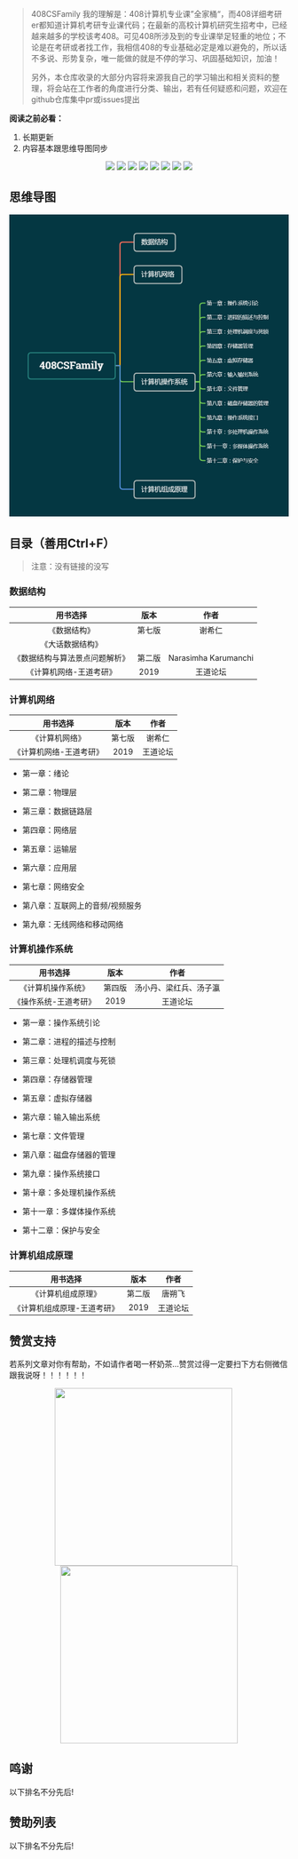 > 408CSFamily 我的理解是：408计算机专业课”全家桶“，而408详细考研er都知道计算机考研专业课代码；在最新的高校计算机研究生招考中，已经越来越多的学校该考408。可见408所涉及到的专业课举足轻重的地位；不论是在考研或者找工作，我相信408的专业基础必定是难以避免的，所以话不多说、形势复杂，唯一能做的就是不停的学习、巩固基础知识，加油！
>
> 另外，本仓库收录的大部分内容将来源我自己的学习输出和相关资料的整理，将会站在工作者的角度进行分类、输出，若有任何疑惑和问题，欢迎在github仓库集中pr或issues提出

**阅读之前必看：**

1. 长期更新
2. 内容基本跟思维导图同步

<p align="center">
<a href="#wechat" target="_blank"><img src="https://img.shields.io/badge/WeChat-微信-yellow.svg"></a> 
<a href="https://space.bilibili.com/350937042" target="_blank"><img src="https://img.shields.io/badge/Bilibili-哔哩哔哩-green.svg"></a> 
<a href="https://142vip.cn" target="_blank"><img src="https://img.shields.io/badge/142vip-个人网站-orange.svg"></a>
<a href="http://yapi.142vip.cn" target="_blank"><img src="https://img.shields.io/badge/yapi-接口系统-8fe.svg"></a>
<a href="https://blog.142vip.cn" target="_blank"><img src="https://img.shields.io/badge/blog-我的博客-blue.svg"></a>
<a href="https://github.com/mmdapl" target="_blank"><img src="https://img.shields.io/badge/github-Github-9ac.svg"></a>
<a href="https://gitee.com/mmdapl" target="_blank"><img src="https://img.shields.io/badge/gitee-码云-4ed.svg"></a>
<a href="https://blog.csdn.net/Mmdapl" target="_blank"><img src="https://img.shields.io/badge/csdn-CSDN-8ea.svg"></a>
</p>



## 思维导图

![](summary.png)

## 目录（善用Ctrl+F）

> 注意：没有链接的没写

### 数据结构

|            用书选择            |  版本  |         作者         |
| :----------------------------: | :----: | :------------------: |
|          《数据结构》          | 第七版 |        谢希仁        |
|        《大话数据结构》        |        |                      |
| 《数据结构与算法景点问题解析》 | 第二版 | Narasimha Karumanchi |
|    《计算机网络-王道考研》     |  2019  |       王道论坛       |

### 计算机网络

|        用书选择         |  版本  |   作者   |
| :---------------------: | :----: | :------: |
|     《计算机网络》      | 第七版 |  谢希仁  |
| 《计算机网络-王道考研》 |  2019  | 王道论坛 |

- 第一章：绪论

- 第二章：物理层

- 第三章：数据链路层

- 第四章：网络层

- 第五章：运输层

- 第六章：应用层

- 第七章：网络安全

- 第八章：互联网上的音频/视频服务

- 第九章：无线网络和移动网络

### 计算机操作系统

|       用书选择        |  版本  |          作者          |
| :-------------------: | :----: | :--------------------: |
|  《计算机操作系统》   | 第四版 | 汤小丹、梁红兵、汤子瀛 |
| 《操作系统-王道考研》 |  2019  |        王道论坛        |

- 第一章：操作系统引论

- 第二章：进程的描述与控制

- 第三章：处理机调度与死锁

- 第四章：存储器管理

- 第五章：虚拟存储器

- 第六章：输入输出系统

- 第七章：文件管理

- 第八章：磁盘存储器的管理

- 第九章：操作系统接口

- 第十章：多处理机操作系统

- 第十一章：多媒体操作系统

- 第十二章：保护与安全

### 计算机组成原理

|          用书选择           |  版本  |   作者   |
| :-------------------------: | :----: | :------: |
|     《计算机组成原理》      | 第二版 |  唐朔飞  |
| 《计算机组成原理-王道考研》 |  2019  | 王道论坛 |

### 

## 赞赏支持

若系列文章对你有帮助，不如请作者喝一杯奶茶...赞赏过得一定要扫下方右侧微信跟我说呀！！！！！！
<a name="wechat"></a>

<p align="center">
<img src="https://cdn.142vip.cn/article-notes/img/weChatDonate.jpg" width="320" height="320" align="center" style="margin-right:20px;" /><img src="https://cdn.142vip.cn/article-notes/img/wechat.jpg" width="320" height="320" align="center" />


</p>

## 鸣谢

以下排名不分先后!

## 赞助列表

以下排名不分先后!